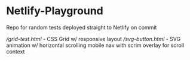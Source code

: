 # Netlify-Playground
Repo for random tests deployed straight to Netlify on commit

*/grid-test.html* - CSS Grid w/ responsive layout
*/svg-button.html* - SVG animation w/ horizontal scrolling mobile nav with scrim overlay for scroll context
